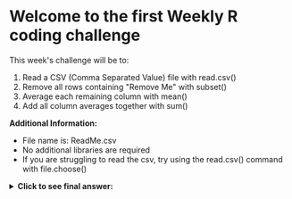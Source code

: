 # Welcome to the first Weekly R coding challenge

This week's challenge will be to:

1. Read a CSV (Comma Separated Value) file with read.csv()
2. Remove all rows containing "Remove Me" with subset()
3. Average each remaining column with mean()
4. Add all column averages together with sum()

**Additional Information:**

- File name is: ReadMe.csv
- No additional libraries are required
- If you are struggling to read the csv, try using the read.csv() command with file.choose()


<details> 
  <summary><b>Click to see final answer:</b> </summary>
   Answer: 24
</details>
